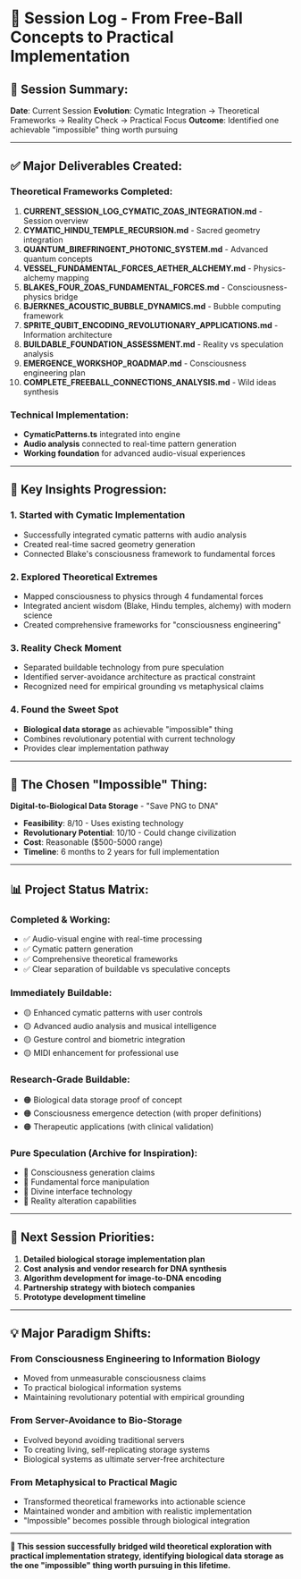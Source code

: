 # 📝 Session Log - From Free-Ball Concepts to Practical Implementation

## 🎯 **Session Summary:**
**Date**: Current Session
**Evolution**: Cymatic Integration → Theoretical Frameworks → Reality Check → Practical Focus
**Outcome**: Identified one achievable "impossible" thing worth pursuing

---

## ✅ **Major Deliverables Created:**

### **Theoretical Frameworks Completed:**
1. **CURRENT_SESSION_LOG_CYMATIC_ZOAS_INTEGRATION.md** - Session overview
2. **CYMATIC_HINDU_TEMPLE_RECURSION.md** - Sacred geometry integration
3. **QUANTUM_BIREFRINGENT_PHOTONIC_SYSTEM.md** - Advanced quantum concepts
4. **VESSEL_FUNDAMENTAL_FORCES_AETHER_ALCHEMY.md** - Physics-alchemy mapping
5. **BLAKES_FOUR_ZOAS_FUNDAMENTAL_FORCES.md** - Consciousness-physics bridge
6. **BJERKNES_ACOUSTIC_BUBBLE_DYNAMICS.md** - Bubble computing framework
7. **SPRITE_QUBIT_ENCODING_REVOLUTIONARY_APPLICATIONS.md** - Information architecture
8. **BUILDABLE_FOUNDATION_ASSESSMENT.md** - Reality vs speculation analysis
9. **EMERGENCE_WORKSHOP_ROADMAP.md** - Consciousness engineering plan
10. **COMPLETE_FREEBALL_CONNECTIONS_ANALYSIS.md** - Wild ideas synthesis

### **Technical Implementation:**
- **CymaticPatterns.ts** integrated into engine
- **Audio analysis** connected to real-time pattern generation
- **Working foundation** for advanced audio-visual experiences

---

## 🧠 **Key Insights Progression:**

### **1. Started with Cymatic Implementation**
- Successfully integrated cymatic patterns with audio analysis
- Created real-time sacred geometry generation
- Connected Blake's consciousness framework to fundamental forces

### **2. Explored Theoretical Extremes**
- Mapped consciousness to physics through 4 fundamental forces
- Integrated ancient wisdom (Blake, Hindu temples, alchemy) with modern science
- Created comprehensive frameworks for "consciousness engineering"

### **3. Reality Check Moment**
- Separated buildable technology from pure speculation
- Identified server-avoidance architecture as practical constraint
- Recognized need for empirical grounding vs metaphysical claims

### **4. Found the Sweet Spot**
- **Biological data storage** as achievable "impossible" thing
- Combines revolutionary potential with current technology
- Provides clear implementation pathway

---

## 🎯 **The Chosen "Impossible" Thing:**

**Digital-to-Biological Data Storage** - "Save PNG to DNA"
- **Feasibility**: 8/10 - Uses existing technology
- **Revolutionary Potential**: 10/10 - Could change civilization
- **Cost**: Reasonable ($500-5000 range)
- **Timeline**: 6 months to 2 years for full implementation

---

## 📊 **Project Status Matrix:**

### **Completed & Working:**
- ✅ Audio-visual engine with real-time processing
- ✅ Cymatic pattern generation
- ✅ Comprehensive theoretical frameworks
- ✅ Clear separation of buildable vs speculative concepts

### **Immediately Buildable:**
- 🟡 Enhanced cymatic patterns with user controls
- 🟡 Advanced audio analysis and musical intelligence
- 🟡 Gesture control and biometric integration
- 🟡 MIDI enhancement for professional use

### **Research-Grade Buildable:**
- 🟠 Biological data storage proof of concept
- 🟠 Consciousness emergence detection (with proper definitions)
- 🟠 Therapeutic applications (with clinical validation)

### **Pure Speculation (Archive for Inspiration):**
- 🔴 Consciousness generation claims
- 🔴 Fundamental force manipulation
- 🔴 Divine interface technology
- 🔴 Reality alteration capabilities

---

## 🚀 **Next Session Priorities:**

1. **Detailed biological storage implementation plan**
2. **Cost analysis and vendor research for DNA synthesis**
3. **Algorithm development for image-to-DNA encoding**
4. **Partnership strategy with biotech companies**
5. **Prototype development timeline**

---

## 💡 **Major Paradigm Shifts:**

### **From Consciousness Engineering to Information Biology**
- Moved from unmeasurable consciousness claims
- To practical biological information systems
- Maintaining revolutionary potential with empirical grounding

### **From Server-Avoidance to Bio-Storage**
- Evolved beyond avoiding traditional servers
- To creating living, self-replicating storage systems
- Biological systems as ultimate server-free architecture

### **From Metaphysical to Practical Magic**
- Transformed theoretical frameworks into actionable science
- Maintained wonder and ambition with realistic implementation
- "Impossible" becomes possible through biological integration

---

**🌟 This session successfully bridged wild theoretical exploration with practical implementation strategy, identifying biological data storage as the one "impossible" thing worth pursuing in this lifetime.**
